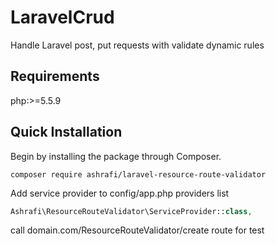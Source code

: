 # LaravelCrud
Handle Laravel post, put requests with validate dynamic rules

Requirements
------------
php:>=5.5.9

Quick Installation
------------------
Begin by installing the package through Composer.

```
composer require ashrafi/laravel-resource-route-validator
```

Add service provider to config/app.php providers list

```php
Ashrafi\ResourceRouteValidator\ServiceProvider::class,
```

call domain.com/ResourceRouteValidator/create route for test
